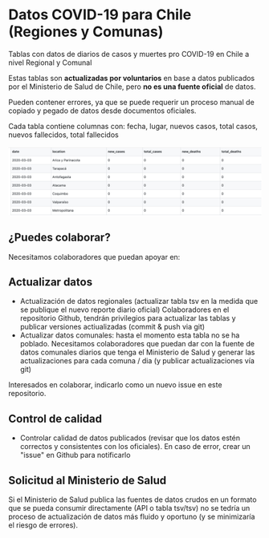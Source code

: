 # Datos COVID-19 para Chile (Regiones y Comunas)

Tablas con datos de diarios de casos y muertes pro COVID-19 en Chile a nivel Regional y Comunal

Estas tablas son **actualizadas por voluntarios** en base a datos publicados por el Ministerio de Salud de Chile, pero **no es una fuente oficial** de datos.

Pueden contener errores, ya que se puede requerir un proceso manual de copiado y pegado de datos desde documentos oficiales.

Cada tabla contiene columnas con: fecha, lugar, nuevos casos, total casos, nuevos fallecidos, total fallecidos

![Table template](https://github.com/elaval/covid_chile_regional/blob/master/table_example.png?raw=true)

## ¿Puedes colaborar?
Necesitamos colaboradores que puedan apoyar en:

## Actualizar datos
- Actualización de datos regionales (actualizar tabla tsv en la medida que se publique el nuevo reporte diario oficial)
    Colaboradores en el repositorio Github, tendrán privilegios para actualizar las tablas y publicar versiones actiualizadas (commit & push via git)
- Actualizar datos comunales:  hasta el momento esta tabla no se ha poblado.  Necesitamos colaboradores que puedan dar con la fuente de datos comunales diarios que tenga el Ministerio de Salud y generar las actualizaciones para cada comuna / dia (y publicar actualizaciones vía git)

Interesados en colaborar, indicarlo como un nuevo issue en este repositorio.

## Control de calidad
- Controlar calidad de datos publicados (revisar que los datos estén correctos y consistentes con los oficiales). En caso de error, crear un "issue" en Github para notificarlo 

## Solicitud al Ministerio de Salud
Si el Ministerio de Salud publica las fuentes de datos crudos en un formato que se pueda consumir directamente (API o tabla tsv/tsv) no se tedría un proceso de actualización de datos más fluido y oportuno (y se minimizaría el riesgo de errores).


